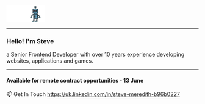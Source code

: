 <img src="https://raw.githubusercontent.com/Steveeeie/vanilla-js-parcel-starter/master/src/robot.gif" alt="" width="100" />


---

### Hello! I'm Steve

a Senior Frontend Developer with over 10 years experience developing websites, applications and games.

---
#### Available for remote contract opportunities - 13 June

📫 Get In Touch https://uk.linkedin.com/in/steve-meredith-b96b0227




<!--
**Steveeeie/Steveeeie** is a ✨ _special_ ✨ repository because its `README.md` (this file) appears on your GitHub profile.

Here are some ideas to get you started:

- 🔭 I’m currently working on ...
- 🌱 I’m currently learning ...
- 👯 I’m looking to collaborate on ...
- 🤔 I’m looking for help with ...
- 💬 Ask me about ...
- 📫 How to reach me: ...
- 😄 Pronouns: ...
- ⚡ Fun fact: ...
-->
